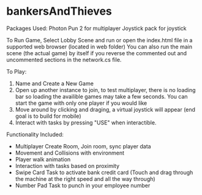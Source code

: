 # bankersAndThieves

Packages Used:
Photon Pun 2 for multiplayer
Joystick pack for joystick

To Run Game, Select Lobby Scene and run or open the index.html file in a supported web browser (located in web folder)
You can also run the main scene (the actual game) by itself if you reverse the commented out and uncommented sections in the network.cs file.

To Play:
1. Name and Create a New Game
2. Open up another instance to join, to test multiplayer, there is no loading bar so loading the availible games may take a few seconds. You can start the game with only one player if you would like
3. Move around by clicking and draging, a virtual joystick will appear (end goal is to build for mobile)
4. Interact with tasks by pressing "USE" when interactible.

Functionality Included:
- Multiplayer Create Room, Join room, sync player data
- Movement and Collisions with environment
- Player walk animation
- Interaction with tasks based on proximity
- Swipe Card Task to activate bank credit card (Touch and drag through the machine at the right speed and all the way through)
- Number Pad Task to punch in your employee number
